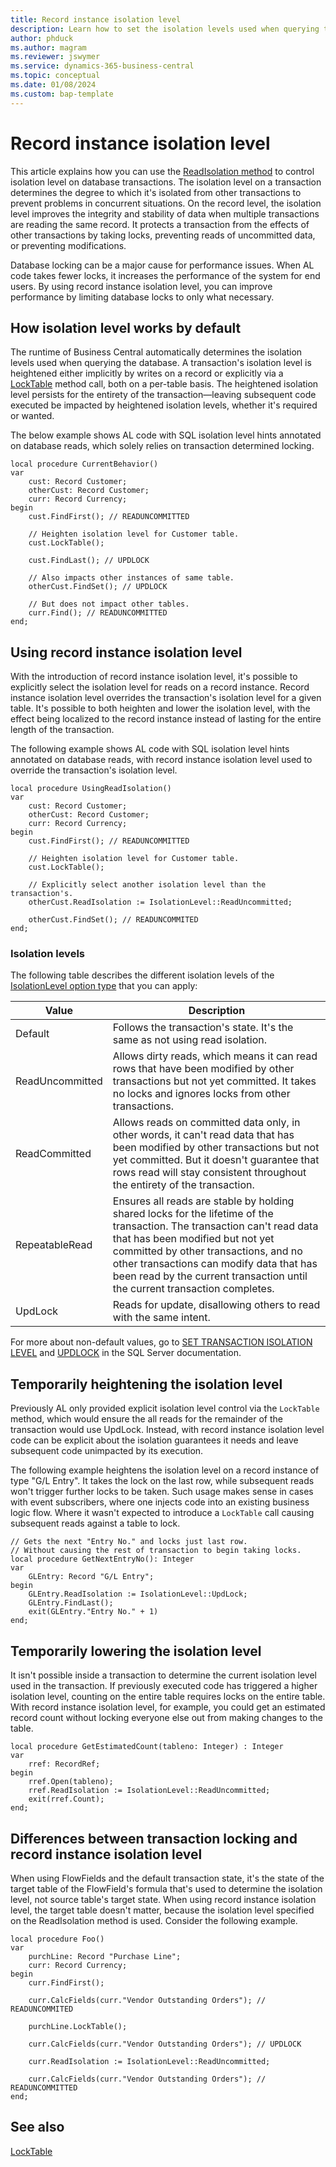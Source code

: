 ```yaml
---
title: Record instance isolation level
description: Learn how to set the isolation levels used when querying the Business Central database. 
author: phduck 
ms.author: magram 
ms.reviewer: jswymer
ms.service: dynamics-365-business-central
ms.topic: conceptual
ms.date: 01/08/2024
ms.custom: bap-template
---
```


# Record instance isolation level

This article explains how you can use the [ReadIsolation method](methods-auto/record/record-readisolation-method.md) to control isolation level on database transactions. The isolation level on a transaction determines the degree to which it's isolated from other transactions to prevent problems in concurrent situations. On the record level, the isolation level improves the integrity and stability of data when multiple transactions are reading the same record. It protects a transaction from the effects of other transactions by taking locks, preventing reads of uncommitted data, or preventing modifications.

Database locking can be a major cause for performance issues. When AL code takes fewer locks, it increases the performance of the system for end users. By using record instance isolation level, you can improve performance by limiting database locks to only what necessary.

## How isolation level works by default

The runtime of Business Central automatically determines the isolation levels used when querying the database. A transaction's isolation level is heightened either implicitly by writes on a record or explicitly via a [LockTable](methods-auto/record/record-locktable-method.md) method call, both on a per-table basis. The heightened isolation level persists for the entirety of the transaction&mdash;leaving subsequent code executed be impacted by heightened isolation levels, whether it's required or wanted.

The below example shows AL code with SQL isolation level hints annotated on database reads, which solely relies on transaction determined locking.

```al
local procedure CurrentBehavior()
var
    cust: Record Customer;
    otherCust: Record Customer;
    curr: Record Currency;
begin
    cust.FindFirst(); // READUNCOMMITTED

    // Heighten isolation level for Customer table.
    cust.LockTable();

    cust.FindLast(); // UPDLOCK

    // Also impacts other instances of same table.
    otherCust.FindSet(); // UPDLOCK

    // But does not impact other tables.
    curr.Find(); // READUNCOMMITTED
end;
```

## Using record instance isolation level

With the introduction of record instance isolation level, it's possible to explicitly select the isolation level for reads on a record instance. Record instance isolation level overrides the transaction's isolation level for a given table. It's possible to both heighten and lower the isolation level, with the effect being localized to the record instance instead of lasting for the entire length of the transaction.

The following example shows AL code with SQL isolation level hints annotated on database reads, with record instance isolation level used to override the transaction's isolation level.

```al
local procedure UsingReadIsolation()
var
    cust: Record Customer;
    otherCust: Record Customer;
    curr: Record Currency;
begin
    cust.FindFirst(); // READUNCOMMITTED

    // Heighten isolation level for Customer table.
    cust.LockTable();

    // Explicitly select another isolation level than the transaction's.
    otherCust.ReadIsolation := IsolationLevel::ReadUncommitted;

    otherCust.FindSet(); // READUNCOMMITED
end;
```

### Isolation levels

The following table describes the different isolation levels of the [IsolationLevel option type](methods-auto/isolationlevel/isolationlevel-option.md) that you can apply:

|Value|Description|
|-|-|
|Default|Follows the transaction's state. It's the same as not using read isolation.|
|ReadUncommitted|Allows dirty reads, which means it can read rows that have been modified by other transactions but not yet committed. It takes no locks and ignores locks from other transactions.|
|ReadCommitted|Allows reads on committed data only, in other words, it can't read data that has been modified by other transactions but not yet committed. But it doesn't guarantee that rows read will stay consistent throughout the entirety of the transaction.|
|RepeatableRead|Ensures all reads are stable by holding shared locks for the lifetime of the transaction. The transaction can't read data that has been modified but not yet committed by other transactions, and no other transactions can modify data that has been read by the current transaction until the current transaction completes.|
|UpdLock|Reads for update, disallowing others to read with the same intent.|

For more about non-default values, go to [SET TRANSACTION ISOLATION LEVEL](/sql/t-sql/statements/set-transaction-isolation-level-transact-sql) and [UPDLOCK](/sql/t-sql/queries/hints-transact-sql-table?#updlock) in the SQL Server documentation.

## Temporarily heightening the isolation level

Previously AL only provided explicit isolation level control via the `LockTable` method, which would ensure the all reads for the remainder of the transaction would use UpdLock. Instead, with record instance isolation level code can be explicit about the isolation guarantees it needs and leave subsequent code unimpacted by its execution.

The following example heightens the isolation level on a record instance of type "G/L Entry". It takes the lock on the last row, while subsequent reads won't trigger further locks to be taken. Such usage makes sense in cases with event subscribers, where one injects code into an existing business logic flow. Where it wasn't expected to introduce a `LockTable` call causing subsequent reads against a table to lock.

```al
// Gets the next "Entry No." and locks just last row.
// Without causing the rest of transaction to begin taking locks.
local procedure GetNextEntryNo(): Integer
var
    GLEntry: Record "G/L Entry";
begin
    GLEntry.ReadIsolation := IsolationLevel::UpdLock;
    GLEntry.FindLast();
    exit(GLEntry."Entry No." + 1)
end;
```

## Temporarily lowering the isolation level

It isn't possible inside a transaction to determine the current isolation level used in the transaction. If previously executed code has triggered a higher isolation level, counting on the entire table requires locks on the entire table. With record instance isolation level, for example, you could get an estimated record count without locking everyone else out from making changes to the table.

```al
local procedure GetEstimatedCount(tableno: Integer) : Integer
var
    rref: RecordRef;
begin
    rref.Open(tableno);
    rref.ReadIsolation := IsolationLevel::ReadUncommitted;
    exit(rref.Count);
end;
```

## Differences between transaction locking and record instance isolation level

When using FlowFields and the default transaction state, it's the state of the target table of the FlowField's formula that's used to determine the isolation level, not source table's target state. When using record instance isolation level, the target table doesn't matter, because the isolation level specified on the ReadIsolation method is used. Consider the following example.

```al
local procedure Foo()
var
    purchLine: Record "Purchase Line";
    curr: Record Currency;
begin
    curr.FindFirst();

    curr.CalcFields(curr."Vendor Outstanding Orders"); // READUNCOMMITED

    purchLine.LockTable();

    curr.CalcFields(curr."Vendor Outstanding Orders"); // UPDLOCK

    curr.ReadIsolation := IsolationLevel::ReadUncommitted;

    curr.CalcFields(curr."Vendor Outstanding Orders"); // READUNCOMMITTED
end;
```

## See also

[LockTable](methods-auto/record/record-locktable-method.md) 
